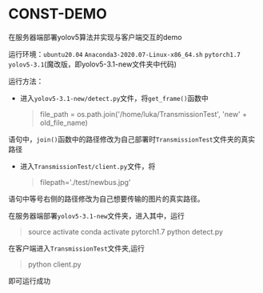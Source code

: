 # CONST-DEMO
在服务器端部署yolov5算法并实现与客户端交互的demo

运行环境：`ubuntu20.04` `Anaconda3-2020.07-Linux-x86_64.sh` `pytorch1.7` `yolov5-3.1`(魔改版，即yolov5-3.1-new文件夹中代码)

运行方法：

* 进入`yolov5-3.1-new/detect.py`文件，将`get_frame()`函数中

    > file_path = os.path.join('/home/luka/TransmissionTest', 'new' + old_file_name)

语句中，`join()`函数中的路径修改为自己部署时`TransmissionTest`文件夹的真实路径
* 进入`TransmissionTest/client.py`文件，将
    > filepath='./test/newbus.jpg'

语句中等号右侧的路径修改为自己想要传输的图片的真实路径。

在服务器端部署`yolov5-3.1-new`文件夹，进入其中，运行

> source activate
> conda activate pytorch1.7
> python detect.py

在客户端进入`TransmissionTest`文件夹,运行

>python client.py

即可运行成功